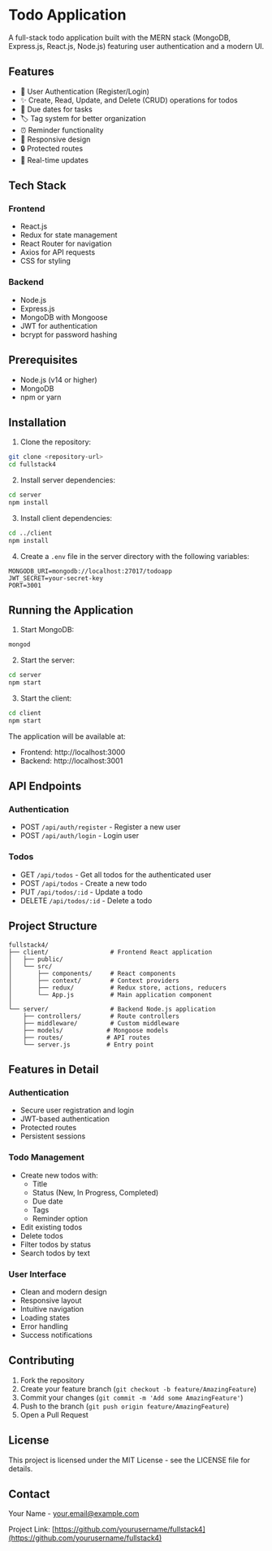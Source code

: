 # Todo Application

A full-stack todo application built with the MERN stack (MongoDB, Express.js, React.js, Node.js) featuring user authentication and a modern UI.

## Features

- 🔐 User Authentication (Register/Login)
- ✨ Create, Read, Update, and Delete (CRUD) operations for todos
- 📅 Due dates for tasks
- 🏷️ Tag system for better organization
- ⏰ Reminder functionality
- 📱 Responsive design
- 🔒 Protected routes
- 🔄 Real-time updates

## Tech Stack

### Frontend
- React.js
- Redux for state management
- React Router for navigation
- Axios for API requests
- CSS for styling

### Backend
- Node.js
- Express.js
- MongoDB with Mongoose
- JWT for authentication
- bcrypt for password hashing

## Prerequisites

- Node.js (v14 or higher)
- MongoDB
- npm or yarn

## Installation

1. Clone the repository:
```bash
git clone <repository-url>
cd fullstack4
```

2. Install server dependencies:
```bash
cd server
npm install
```

3. Install client dependencies:
```bash
cd ../client
npm install
```

4. Create a `.env` file in the server directory with the following variables:
```
MONGODB_URI=mongodb://localhost:27017/todoapp
JWT_SECRET=your-secret-key
PORT=3001
```

## Running the Application

1. Start MongoDB:
```bash
mongod
```

2. Start the server:
```bash
cd server
npm start
```

3. Start the client:
```bash
cd client
npm start
```

The application will be available at:
- Frontend: http://localhost:3000
- Backend: http://localhost:3001

## API Endpoints

### Authentication
- POST `/api/auth/register` - Register a new user
- POST `/api/auth/login` - Login user

### Todos
- GET `/api/todos` - Get all todos for the authenticated user
- POST `/api/todos` - Create a new todo
- PUT `/api/todos/:id` - Update a todo
- DELETE `/api/todos/:id` - Delete a todo

## Project Structure

```
fullstack4/
├── client/                 # Frontend React application
│   ├── public/
│   └── src/
│       ├── components/     # React components
│       ├── context/        # Context providers
│       ├── redux/          # Redux store, actions, reducers
│       └── App.js          # Main application component
│
└── server/                 # Backend Node.js application
    ├── controllers/        # Route controllers
    ├── middleware/         # Custom middleware
    ├── models/            # Mongoose models
    ├── routes/            # API routes
    └── server.js          # Entry point
```

## Features in Detail

### Authentication
- Secure user registration and login
- JWT-based authentication
- Protected routes
- Persistent sessions

### Todo Management
- Create new todos with:
  - Title
  - Status (New, In Progress, Completed)
  - Due date
  - Tags
  - Reminder option
- Edit existing todos
- Delete todos
- Filter todos by status
- Search todos by text

### User Interface
- Clean and modern design
- Responsive layout
- Intuitive navigation
- Loading states
- Error handling
- Success notifications

## Contributing

1. Fork the repository
2. Create your feature branch (`git checkout -b feature/AmazingFeature`)
3. Commit your changes (`git commit -m 'Add some AmazingFeature'`)
4. Push to the branch (`git push origin feature/AmazingFeature`)
5. Open a Pull Request

## License

This project is licensed under the MIT License - see the LICENSE file for details.

## Contact

Your Name - your.email@example.com

Project Link: [https://github.com/yourusername/fullstack4](https://github.com/yourusername/fullstack4)
